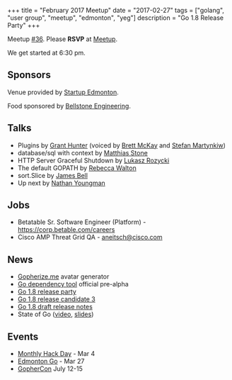 +++
title = "February 2017 Meetup"
date = "2017-02-27"
tags = ["golang", "user group", "meetup", "edmonton", "yeg"]
description = "Go 1.8 Release Party"
+++

Meetup [#36](https://github.com/edmontongo/presentations/issues/54). Please **RSVP** at [Meetup](https://www.meetup.com/startupedmonton/events/jptkwlywdbkc/).

We get started at 6:30 pm.

## Sponsors 

Venue provided by [Startup Edmonton](http://www.startupedmonton.com/).

Food sponsored by [Bellstone Engineering](https://bellstone.ca/). 

## Talks

* Plugins by [Grant Hunter](https://github.com/grantdhunter) (voiced by [Brett McKay](https://github.com/mckayb24) and [Stefan Martynkiw](https://github.com/linster))
* database/sql with context by [Matthias Stone](https://github.com/matthias-stone)
* HTTP Server Graceful Shutdown by [Lukasz Rozycki](https://github.com/lukaszroz)
* The default GOPATH by [Rebecca Walton](https://github.com/waltonr8)
* sort.Slice by [James Bell](https://github.com/stellentus)
* Up next by [Nathan Youngman](https://github.com/nathany)

## Jobs

* Betatable Sr. Software Engineer (Platform) - https://corp.betable.com/careers
* Cisco AMP Threat Grid QA - aneitsch@cisco.com

## News

* [Gopherize.me](https://gopherize.me/) avatar generator
* [Go dependency tool](https://github.com/golang/dep) official pre-alpha
* [Go 1.8 release party](https://github.com/golang/go/wiki/Go-1.8-Release-Party)
* [Go 1.8 release candidate 3](https://groups.google.com/forum/#!topic/golang-announce/ilVnFZO59nw)
* [Go 1.8 draft release notes](https://beta.golang.org/doc/go1.8)
* State of Go ([video](https://www.youtube.com/watch?v=tY4UKkgb5IY), [slides](https://talks.golang.org/2017/state-of-go.slide#1))

## Events

* [Monthly Hack Day](https://www.meetup.com/startupedmonton/events/qvnfrlywfbgb/) - Mar 4
* [Edmonton Go](https://www.meetup.com/startupedmonton/events/jptkwlywfbkc/) - Mar 27
* [GopherCon](https://gophercon.com/) July 12-15

